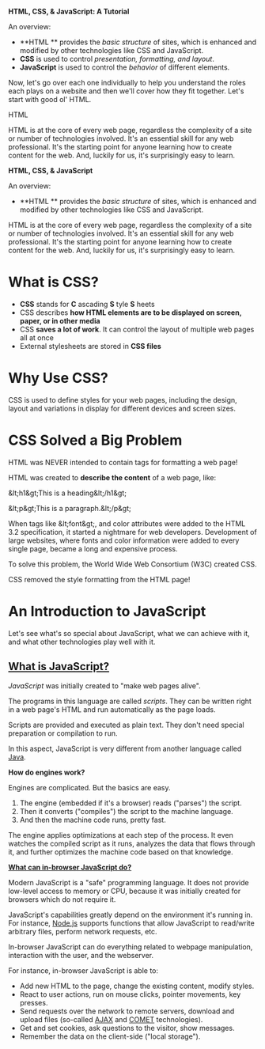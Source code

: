 **HTML, CSS, &amp; JavaScript: A Tutorial**

An overview:

- **HTML ** provides the _basic structure_ of sites, which is enhanced and modified by other technologies like CSS and JavaScript.
- **CSS**  is used to control _presentation, formatting, and layout_.
- **JavaScript**  is used to control the _behavior_ of different elements.

Now, let&#39;s go over each one individually to help you understand the roles each plays on a website and then we&#39;ll cover how they fit together. Let&#39;s start with good ol&#39; HTML.

HTML

HTML is at the core of every web page, regardless the complexity of a site or number of technologies involved. It&#39;s an essential skill for any web professional. It&#39;s the starting point for anyone learning how to create content for the web. And, luckily for us, it&#39;s surprisingly easy to learn.



**HTML, CSS, &amp; JavaScript**

An overview:

- **HTML ** provides the _basic structure_ of sites, which is enhanced and modified by other technologies like CSS and JavaScript.

HTML is at the core of every web page, regardless the complexity of a site or number of technologies involved. It&#39;s an essential skill for any web professional. It&#39;s the starting point for anyone learning how to create content for the web. And, luckily for us, it&#39;s surprisingly easy to learn.

# What is CSS?

- **CSS**  stands for  **C** ascading  **S** tyle  **S** heets
- CSS describes  **how HTML elements are to be displayed on screen, paper, or in other media**
- CSS  **saves a lot of work**. It can control the layout of multiple web pages all at once
- External stylesheets are stored in  **CSS files**

##
# Why Use CSS?

CSS is used to define styles for your web pages, including the design, layout and variations in display for different devices and screen sizes.

##
# CSS Solved a Big Problem

HTML was NEVER intended to contain tags for formatting a web page!

HTML was created to  **describe the content**  of a web page, like:

\&lt;h1\&gt;This is a heading\&lt;/h1\&gt;

\&lt;p\&gt;This is a paragraph.\&lt;/p\&gt;

When tags like \&lt;font\&gt;, and color attributes were added to the HTML 3.2 specification, it started a nightmare for web developers. Development of large websites, where fonts and color information were added to every single page, became a long and expensive process.

To solve this problem, the World Wide Web Consortium (W3C) created CSS.

CSS removed the style formatting from the HTML page!

# An Introduction to JavaScript

Let&#39;s see what&#39;s so special about JavaScript, what we can achieve with it, and what other technologies play well with it.

## [What is JavaScript?](https://javascript.info/intro#what-is-javascript)

_JavaScript_ was initially created to &quot;make web pages alive&quot;.

The programs in this language are called _scripts_. They can be written right in a web page&#39;s HTML and run automatically as the page loads.

Scripts are provided and executed as plain text. They don&#39;t need special preparation or compilation to run.

In this aspect, JavaScript is very different from another language called [Java](https://en.wikipedia.org/wiki/Java_(programming_language)).

**How do engines work?**

Engines are complicated. But the basics are easy.

1. The engine (embedded if it&#39;s a browser) reads (&quot;parses&quot;) the script.
2. Then it converts (&quot;compiles&quot;) the script to the machine language.
3. And then the machine code runs, pretty fast.

The engine applies optimizations at each step of the process. It even watches the compiled script as it runs, analyzes the data that flows through it, and further optimizes the machine code based on that knowledge.

[**What can in-browser JavaScript do?**](https://javascript.info/intro#what-can-in-browser-javascript-do)

Modern JavaScript is a &quot;safe&quot; programming language. It does not provide low-level access to memory or CPU, because it was initially created for browsers which do not require it.

JavaScript&#39;s capabilities greatly depend on the environment it&#39;s running in. For instance, [Node.js](https://wikipedia.org/wiki/Node.js) supports functions that allow JavaScript to read/write arbitrary files, perform network requests, etc.

In-browser JavaScript can do everything related to webpage manipulation, interaction with the user, and the webserver.

For instance, in-browser JavaScript is able to:

- Add new HTML to the page, change the existing content, modify styles.
- React to user actions, run on mouse clicks, pointer movements, key presses.
- Send requests over the network to remote servers, download and upload files (so-called [AJAX](https://en.wikipedia.org/wiki/Ajax_(programming)) and [COMET](https://en.wikipedia.org/wiki/Comet_(programming)) technologies).
- Get and set cookies, ask questions to the visitor, show messages.
- Remember the data on the client-side (&quot;local storage&quot;).

